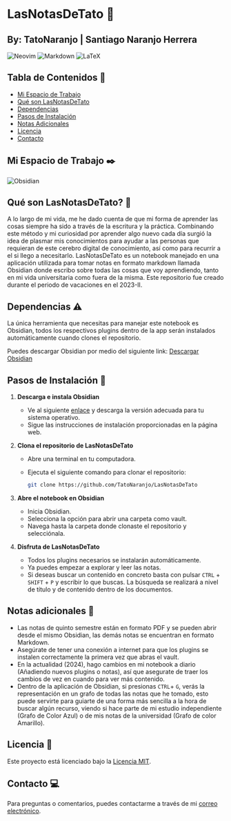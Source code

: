 # LasNotasDeTato :notebook:


## By: TatoNaranjo | Santiago Naranjo Herrera

![Neovim](https://img.shields.io/badge/NeoVim-%2357A143.svg?&style=for-the-badge&logo=neovim&logoColor=white)
![Markdown](https://img.shields.io/badge/markdown-%23000000.svg?style=for-the-badge&logo=markdown&logoColor=white)
![LaTeX](https://img.shields.io/badge/latex-%23008080.svg?style=for-the-badge&logo=latex&logoColor=white)


## Tabla de Contenidos :page_with_curl:
- [Mi Espacio de Trabajo](#mi-espacio-de-trabajo)
- [Qué son LasNotasDeTato](#qué-son-lasnotasdetato)
- [Dependencias](#dependencias)
- [Pasos de Instalación](#pasos-de-instalación)
- [Notas Adicionales](#notas-adicionales)
- [Licencia](#licencia)
- [Contacto](#contacto)

## Mi Espacio de Trabajo :black_nib:
![Obsidian](https://img.shields.io/badge/Obsidian-%23483699.svg?style=for-the-badge&logo=obsidian&logoColor=white)

## Qué son LasNotasDeTato? :book:
A lo largo de mi vida, me he dado cuenta de que mi forma de aprender las cosas siempre ha sido a través de la escritura y la práctica. Combinando este método y mi curiosidad por aprender algo nuevo cada día surgió la idea de plasmar mis conocimientos para ayudar a las personas que requieran de este cerebro digital de conocimiento, así como para recurrir a el si llego a necesitarlo. LasNotasDeTato es un notebook manejado en una aplicación utilizada para tomar notas en formato markdown llamada Obsidian donde escribo sobre todas las cosas que voy aprendiendo, tanto en mi vida universitaria como fuera de la misma.
Este repositorio fue creado durante el periodo de vacaciones en el 2023-II.

## Dependencias :warning:
La única herramienta que necesitas para manejar este notebook es Obsidian, todos los respectivos plugins dentro de la app serán instalados automáticamente cuando clones el repositorio.

Puedes descargar Obsidian por medio del siguiente link:
[Descargar Obsidian](https://obsidian.md/)


## Pasos de Instalación :checkered_flag:

1. **Descarga e instala Obsidian**
   - Ve al siguiente [enlace](https://obsidian.md/) y descarga la versión adecuada para tu sistema operativo.
   - Sigue las instrucciones de instalación proporcionadas en la página web.

2. **Clona el repositorio de LasNotasDeTato**
   - Abre una terminal en tu computadora.
   - Ejecuta el siguiente comando para clonar el repositorio:

     ```bash
     git clone https://github.com/TatoNaranjo/LasNotasDeTato
     ```

3. **Abre el notebook en Obsidian**
   - Inicia Obsidian.
   - Selecciona la opción para abrir una carpeta como vault.
   - Navega hasta la carpeta donde clonaste el repositorio y selecciónala.

4. **Disfruta de LasNotasDeTato**
   - Todos los plugins necesarios se instalarán automáticamente.
   - Ya puedes empezar a explorar y leer las notas.
   - Si deseas buscar un contenido en concreto basta con pulsar `CTRL` + `SHIFT` + `P` y escribir lo que buscas. La búsqueda se realizará a nivel de título y de contenido dentro de los documentos.

## Notas adicionales :construction:
- Las notas de quinto semestre están en formato PDF y se pueden abrir desde el mismo Obsidian, las demás notas se encuentran en formato Markdown.
- Asegúrate de tener una conexión a internet para que los plugins se instalen correctamente la primera vez que abras el vault.
- En la actualidad (2024), hago cambios en mi notebook a diario (Añadiendo nuevos plugins o notas), así que asegurate de traer los cambios de vez en cuando para ver más contenido.
- Dentro de la aplicación de Obsidian, si presionas `CTRL`+ `G`, verás la representación en un grafo de todas las notas que he tomado, esto puede servirte para guiarte de una forma más sencilla a la hora de buscar algún recurso, viendo si hace parte de mi estudio independiente (Grafo de Color Azul) o de mis notas de la universidad (Grafo de color Amarillo).


## Licencia :door:
Este proyecto está licenciado bajo la [Licencia MIT](https://opensource.org/licenses/MIT).

## Contacto :computer:
Para preguntas o comentarios, puedes contactarme a través de mi [correo electrónico](mailto:naranjosa2004@gmail.com).








